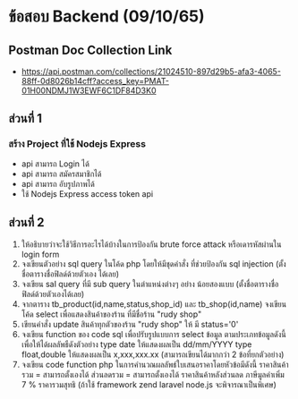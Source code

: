 # ข้อสอบ Backend (09/10/65)

## Postman Doc Collection Link

- https://api.postman.com/collections/21024510-897d29b5-afa3-4065-88ff-0d8026b14cff?access_key=PMAT-01H00NDMJ1W3EWF6C1DF84D3K0

## ส่วนที่ 1

### สร้าง Project ที่ใช้ Nodejs Express

- api สามารถ Login ได้
- api สามารถ สมัครสมาชิกได้
- api สามารถ อับรูปภาพได้
- ใช้ Nodejs Express access token api

## ส่วนที่ 2

1. ให้อธิบายว่าจะใช้วิธีการอะไรได้บ้างในการป้องกัน brute
   force attack หรือเดารหัสผ่านใน login form
2. จงเขียนตัวอย่าง sql query ในโค้ด php โดยให้มีชุดคำสั่ง
   ที่ช่วยป้องกัน sql injection (ตั้งชื่อตารางชื่อฟิลด์ด้วยตัวเอง
   ได้เลย)
3. จงเขียน saI query ที่มี sub query ในตำแหน่งต่างๆ อย่าง
   น้อยสองแบบ (ตั้งชื่อตารางชื่อฟิลด์ด้วยตัวเองได้เลย)
4. จากตาราง tb_product(id,name,status,shop_id) และ
   tb_shop(id,name)
   จงเขียน โค้ด select เพื่อแสดงสินค้าของร้าน ที่มีชื่อร้าน "rudy
   shop"
5. เขียนคำสั่ง update สินค้าทุกตัวของร้าน "rudy shop" ให้
   มี status='0'
6. จงเขียน function ของ code sql เพื่อปรับรูปแบบการ select ข้อมูล ตามประเภทข้อมูลดังนี้เพื่อให้ได้ผลลัพธืดังตัวอย่าง
   type date ให้แสดงผลเป็น dd/mm/YYYY
   type float,double ให้แสดงผลเป็น x,xxx,xxx.xx
   (สามารถเขียนได้มากกว่า 2 ข้อที่ยกตัวอย่าง)
7. จงเขียน code function php ในการคำนวณผลลัพธ์ใบเสนอราคาโดยหัวข้อมีดังนี้
   ราคาสินค้ารวม = สามารถตั้งเองได้
   ส่วนลดรวม = สามารถตั้งเองได้
   ราคาสินค้าหลังส่วนลด
   ภาษีมูลค่าเพิ่ม 7 %
   ราคารวมสุทธิ
   (ถ้าใช้ framework zend laravel node.js จะพิจารณาเป็นพิเศษ)
